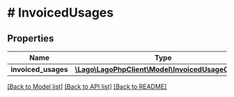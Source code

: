 # # InvoicedUsages

## Properties

Name | Type | Description | Notes
------------ | ------------- | ------------- | -------------
**invoiced_usages** | [**\Lago\LagoPhpClient\Model\InvoicedUsageObject[]**](InvoicedUsageObject.md) |  |

[[Back to Model list]](../../README.md#models) [[Back to API list]](../../README.md#endpoints) [[Back to README]](../../README.md)
